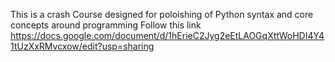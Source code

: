 This is a crash Course designed for poloishing of Python syntax and core concepts around programming
Follow this link https://docs.google.com/document/d/1hErieC2Jyg2eEtLAOGqXttWoHDI4Y41tUzXxRMvcxow/edit?usp=sharing

